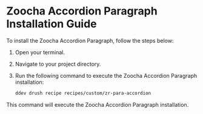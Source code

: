 # Zoocha Accordion Paragraph Installation Guide

To install the Zoocha Accordion Paragraph, follow the steps below:

1. Open your terminal.
2. Navigate to your project directory.
3. Run the following command to execute the Zoocha Accordion Paragraph installation:

    ```sh
    ddev drush recipe recipes/custom/zr-para-accordion
    ```

This command will execute the Zoocha Accordion Paragraph installation.
